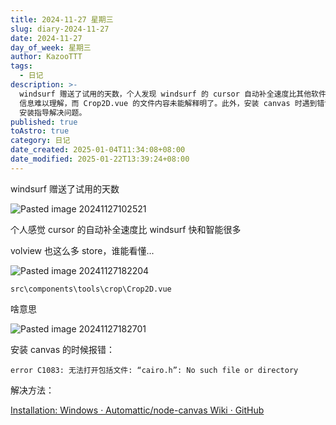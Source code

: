 ```yaml
---
title: 2024-11-27 星期三
slug: diary-2024-11-27
date: 2024-11-27
day_of_week: 星期三
author: KazooTTT
tags:
  - 日记
description: >-
  windsurf 赠送了试用的天数，个人发现 windsurf 的 cursor 自动补全速度比其他软件快且更智能。然而，volview 中的 store
  信息难以理解，而 Crop2D.vue 的文件内容未能解释明了。此外，安装 canvas 时遇到错误，需要参考 node-canvas 的 Windows
  安装指导解决问题。
published: true
toAstro: true
category: 日记
date_created: 2025-01-04T11:34:08+08:00
date_modified: 2025-01-22T13:39:24+08:00
---
```


windsurf 赠送了试用的天数

![Pasted image 20241127102521](https://pictures.kazoottt.top/2024/11/20241129-f78ed74651c9e92353b0b3f88033b873.png)

个人感觉 cursor 的自动补全速度比 windsurf 快和智能很多

volview 也这么多 store，谁能看懂...

![Pasted image 20241127182204](https://pictures.kazoottt.top/2024/11/20241129-aa7cb1a643a25a79e8726605fd2b1106.png)

`src\components\tools\crop\Crop2D.vue`

啥意思

![Pasted image 20241127182701](https://pictures.kazoottt.top/2024/11/20241129-5550cf97c227b40010dffa544417d125.png)

安装 canvas 的时候报错：

```
error C1083: 无法打开包括文件: “cairo.h”: No such file or directory 
```

解决方法：

[Installation: Windows · Automattic/node-canvas Wiki · GitHub](https://github.com/Automattic/node-canvas/wiki/Installation:-Windows)
